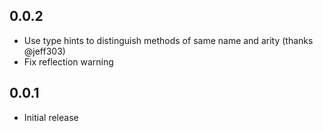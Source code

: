 ## 0.0.2

* Use type hints to distinguish methods of same name and arity (thanks @jeff303)
* Fix reflection warning

## 0.0.1

* Initial release
